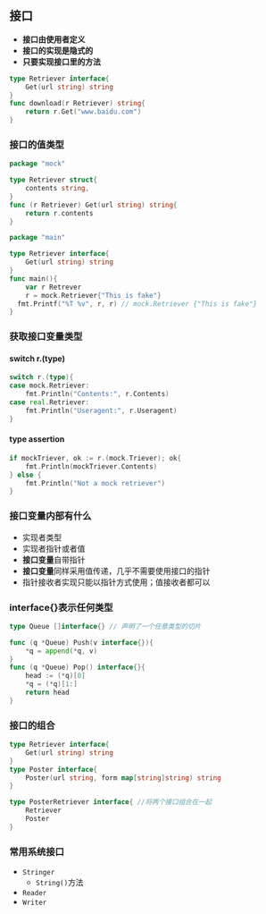 ## 接口

* **接口由使用者定义**
* **接口的实现是隐式的**
* **只要实现接口里的方法**

```go
type Retriever interface{
	Get(url string) string
}
func download(r Retriever) string{
	return r.Get("www.baidu.com")
}
```

### 接口的值类型

```go
package "mock"

type Retriever struct{
	contents string,
}
func (r Retriever) Get(url string) string{
	return r.contents
}

package "main"

type Retriever interface{
	Get(url string) string
}
func main(){
	var r Retrever
	r = mock.Retriever{"This is fake"}
  fmt.Printf("%T %v", r, r) // mock.Retriever {"This is fake"}
}
```

### 	获取接口变量类型

#### switch r.(type)

```go
switch r.(type){
case mock.Retriever:
	fmt.Println("Contents:", r.Contents)
case real.Retriever:
	fmt.Println("Useragent:", r.Useragent)
}
```

#### type assertion

```go
if mockTriever, ok := r.(mock.Triever); ok{
	fmt.Println(mockTriever.Contents)
} else {
	fmt.Println("Not a mock retriever")
}
```

### 接口变量内部有什么

* 实现者类型
* 实现者指针或者值
* **接口变量**自带指针
* **接口变量**同样采用值传递，几乎不需要使用接口的指针
* 指针接收者实现只能以指针方式使用；值接收者都可以

### interface{}表示任何类型

```go
type Queue []interface{} // 声明了一个任意类型的切片

func (q *Queue) Push(v interface{}){
	*q = append(*q, v)
}
func (q *Queue) Pop() interface{}{
	head := (*q)[0]
	*q = (*q)[1:]
	return head
}
```

### 接口的组合

```go
type Retriever interface{
	Get(url string) string
}
type Poster interface{
	Poster(url string, form map[string]string) string
}

type PosterRetriever interface{ //将两个接口组合在一起
	Retriever
	Poster
}
```

### 常用系统接口

* `Stringer`
  * `String()`方法
* `Reader`
* `Writer`